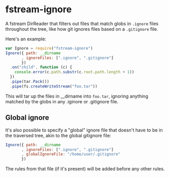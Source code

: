 # fstream-ignore

A fstream DirReader that filters out files that match globs in `.ignore`
files throughout the tree, like how git ignores files based on a
`.gitignore` file.

Here's an example:

```javascript
var Ignore = require("fstream-ignore")
Ignore({ path: __dirname
       , ignoreFiles: [".ignore", ".gitignore"]
       })
  .on("child", function (c) {
    console.error(c.path.substr(c.root.path.length + 1))
  })
  .pipe(tar.Pack())
  .pipe(fs.createWriteStream("foo.tar"))
```

This will tar up the files in __dirname into `foo.tar`, ignoring
anything matched by the globs in any .iginore or .gitignore file.

## Global ignore

It's also possible to specify a "global" ignore file that doesn't have
to be in the traversed tree, akin to the global gitignore file:

```javascript
Ignore({ path: __dirname
       , ignoreFiles: [".ignore", ".gitignore"]
       , globalIgnoreFile: "/home/user/.gitignore"
       })
```

The rules from that file (if it's present) will be added before any
other rules.
